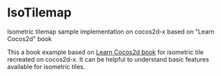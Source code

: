 # IsoTilemap
Isometric tilemap sample implementation on cocos2d-x based on "Learn Cocos2d" book

This a book example
based on [Learn Cocos2d book](http://www.learn-cocos2d.com/store/book-learn-cocos2d/)
for isometric tile recreated on cocos2d-x. It can be helpful to understand basic features available for isometric tiles. 
